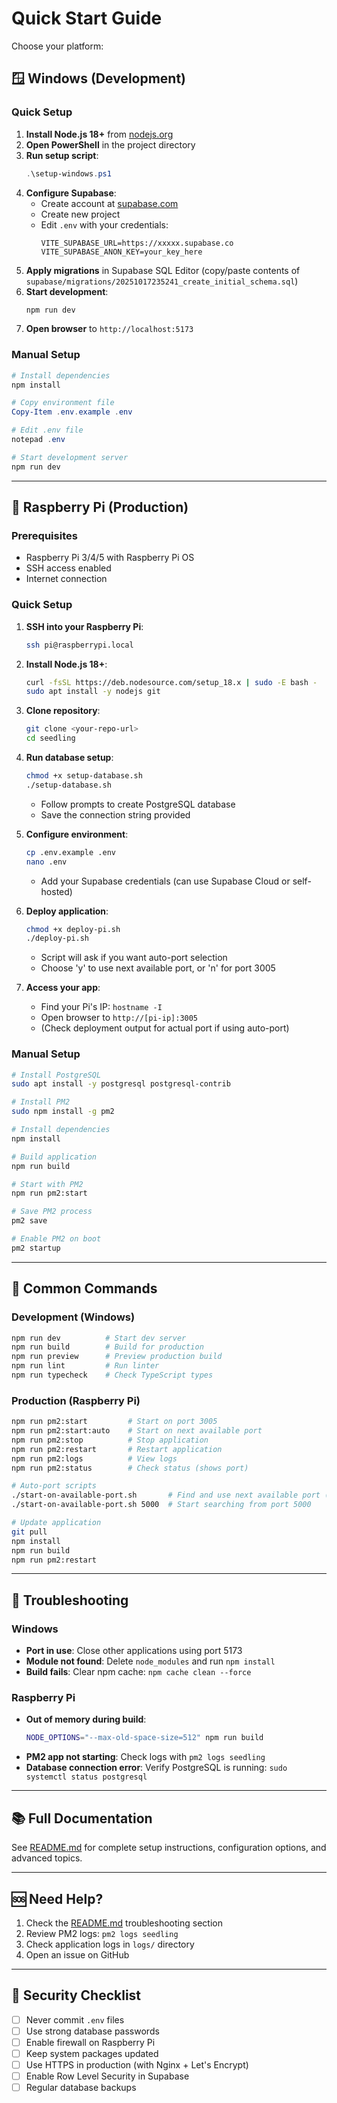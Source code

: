 # Quick Start Guide

Choose your platform:

## 🪟 Windows (Development)

### Quick Setup
1. **Install Node.js 18+** from [nodejs.org](https://nodejs.org/)
2. **Open PowerShell** in the project directory
3. **Run setup script**:
   ```powershell
   .\setup-windows.ps1
   ```
4. **Configure Supabase**:
   - Create account at [supabase.com](https://supabase.com/)
   - Create new project
   - Edit `.env` with your credentials:
     ```env
     VITE_SUPABASE_URL=https://xxxxx.supabase.co
     VITE_SUPABASE_ANON_KEY=your_key_here
     ```
5. **Apply migrations** in Supabase SQL Editor (copy/paste contents of `supabase/migrations/20251017235241_create_initial_schema.sql`)
6. **Start development**:
   ```powershell
   npm run dev
   ```
7. **Open browser** to `http://localhost:5173`

### Manual Setup
```powershell
# Install dependencies
npm install

# Copy environment file
Copy-Item .env.example .env

# Edit .env file
notepad .env

# Start development server
npm run dev
```

---

## 🥧 Raspberry Pi (Production)

### Prerequisites
- Raspberry Pi 3/4/5 with Raspberry Pi OS
- SSH access enabled
- Internet connection

### Quick Setup
1. **SSH into your Raspberry Pi**:
   ```bash
   ssh pi@raspberrypi.local
   ```

2. **Install Node.js 18+**:
   ```bash
   curl -fsSL https://deb.nodesource.com/setup_18.x | sudo -E bash -
   sudo apt install -y nodejs git
   ```

3. **Clone repository**:
   ```bash
   git clone <your-repo-url>
   cd seedling
   ```

4. **Run database setup**:
   ```bash
   chmod +x setup-database.sh
   ./setup-database.sh
   ```
   - Follow prompts to create PostgreSQL database
   - Save the connection string provided

5. **Configure environment**:
   ```bash
   cp .env.example .env
   nano .env
   ```
   - Add your Supabase credentials (can use Supabase Cloud or self-hosted)

6. **Deploy application**:
   ```bash
   chmod +x deploy-pi.sh
   ./deploy-pi.sh
   ```
   - Script will ask if you want auto-port selection
   - Choose 'y' to use next available port, or 'n' for port 3005

7. **Access your app**:
   - Find your Pi's IP: `hostname -I`
   - Open browser to `http://[pi-ip]:3005`
   - (Check deployment output for actual port if using auto-port)

### Manual Setup
```bash
# Install PostgreSQL
sudo apt install -y postgresql postgresql-contrib

# Install PM2
sudo npm install -g pm2

# Install dependencies
npm install

# Build application
npm run build

# Start with PM2
npm run pm2:start

# Save PM2 process
pm2 save

# Enable PM2 on boot
pm2 startup
```

---

## 🔧 Common Commands

### Development (Windows)
```powershell
npm run dev          # Start dev server
npm run build        # Build for production
npm run preview      # Preview production build
npm run lint         # Run linter
npm run typecheck    # Check TypeScript types
```

### Production (Raspberry Pi)
```bash
npm run pm2:start         # Start on port 3005
npm run pm2:start:auto    # Start on next available port
npm run pm2:stop          # Stop application
npm run pm2:restart       # Restart application
npm run pm2:logs          # View logs
npm run pm2:status        # Check status (shows port)

# Auto-port scripts
./start-on-available-port.sh       # Find and use next available port (from 3005)
./start-on-available-port.sh 5000  # Start searching from port 5000

# Update application
git pull
npm install
npm run build
npm run pm2:restart
```

---

## 🚨 Troubleshooting

### Windows
- **Port in use**: Close other applications using port 5173
- **Module not found**: Delete `node_modules` and run `npm install`
- **Build fails**: Clear npm cache: `npm cache clean --force`

### Raspberry Pi
- **Out of memory during build**: 
  ```bash
  NODE_OPTIONS="--max-old-space-size=512" npm run build
  ```
- **PM2 app not starting**: Check logs with `pm2 logs seedling`
- **Database connection error**: Verify PostgreSQL is running: `sudo systemctl status postgresql`

---

## 📚 Full Documentation

See [README.md](README.md) for complete setup instructions, configuration options, and advanced topics.

---

## 🆘 Need Help?

1. Check the [README.md](README.md) troubleshooting section
2. Review PM2 logs: `pm2 logs seedling`
3. Check application logs in `logs/` directory
4. Open an issue on GitHub

---

## 🔐 Security Checklist

- [ ] Never commit `.env` files
- [ ] Use strong database passwords
- [ ] Enable firewall on Raspberry Pi
- [ ] Keep system packages updated
- [ ] Use HTTPS in production (with Nginx + Let's Encrypt)
- [ ] Enable Row Level Security in Supabase
- [ ] Regular database backups

